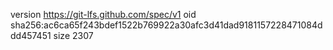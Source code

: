 version https://git-lfs.github.com/spec/v1
oid sha256:ac6ca65f243bdef1522b769922a30afc3d41dad9181157228471084ddd457451
size 2307
